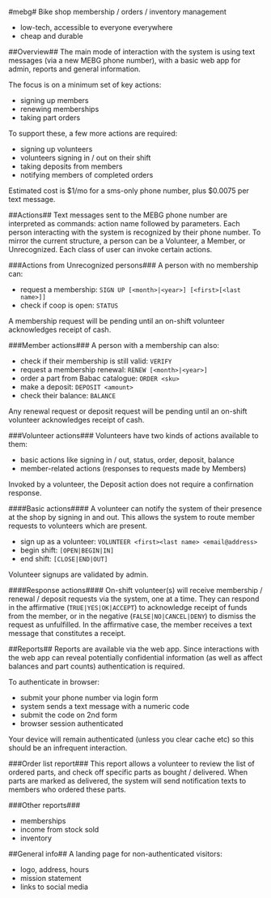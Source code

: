 #mebg#
Bike shop membership / orders / inventory management

* low-tech, accessible to everyone everywhere
* cheap and durable


##Overview##
The main mode of interaction with the system is using text messages (via a new MEBG phone number), with a basic web app for admin, reports and general information.

The focus is on a minimum set of key actions:

* signing up members
* renewing memberships
* taking part orders

To support these, a few more actions are required:

* signing up volunteers
* volunteers signing in / out on their shift
* taking deposits from members
* notifying members of completed orders

Estimated cost is $1/mo for a sms-only phone number, plus $0.0075 per text message.


##Actions##
Text messages sent to the MEBG phone number are interpreted as commands: action name followed by parameters. Each person interacting with the system is recognized by their phone number. To mirror the current structure, a person can be a Volunteer, a Member, or Unrecognized. Each class of user can invoke certain actions.

###Actions from Unrecognized persons###
A person with no membership can:

* request a membership: `SIGN UP [<month>|<year>] [<first>[<last name>]]`
* check if coop is open: `STATUS`

A membership request will be pending until an on-shift volunteer acknowledges receipt of cash.

###Member actions###
A person with a membership can also:

* check if their membership is still valid: `VERIFY`
* request a membership renewal: `RENEW [<month>|<year>]`
* order a part from Babac catalogue: `ORDER <sku>`
* make a deposit: `DEPOSIT <amount>`
* check their balance: `BALANCE`

Any renewal request or deposit request will be pending until an on-shift volunteer acknowledges receipt of cash.

###Volunteer actions###
Volunteers have two kinds of actions available to them:

* basic actions like signing in / out, status, order, deposit, balance
* member-related actions (responses to requests made by Members)

Invoked by a volunteer, the Deposit action does not require a confirnation response.

####Basic actions####
A volunteer can notify the system of their presence at the shop by signing in and out. This allows the system to route member requests to volunteers which are present.

* sign up as a volunteer: `VOLUNTEER <first><last name> <email@address>`
* begin shift: `[OPEN|BEGIN|IN]`
* end shift: `[CLOSE|END|OUT]`

Volunteer signups are validated by admin.

####Response actions####
On-shift volunteer(s) will receive membership / renewal / deposit requests via the system, one at a time. They can respond in the affirmative (`TRUE|YES|OK|ACCEPT`) to acknowledge receipt of funds from the member, or in the negative (`FALSE|NO|CANCEL|DENY`) to dismiss the request as unfulfilled. In the affirmative case, the member receives a text message that constitutes a receipt.


##Reports##
Reports are available via the web app. Since interactions with the web app can reveal potentially confidential information (as well as affect balances and part counts) authentication is required. 

To authenticate in browser:

* submit your phone number via login form
* system sends a text message with a numeric code
* submit the code on 2nd form
* browser session authenticated

Your device will remain authenticated (unless you clear cache etc) so this should be an infrequent interaction.

###Order list report###
This report allows a volunteer to review the list of ordered parts, and check off specific parts as bought / delivered.
When parts are marked as delivered, the system will send notification texts to members who ordered these parts.

###Other reports###
* memberships
* income from stock sold
* inventory

##General info##
A landing page for non-authenticated visitors:

* logo, address, hours
* mission statement
* links to social media

